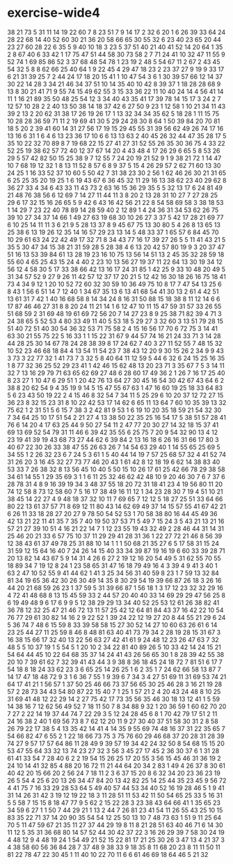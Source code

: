 # exercise-wide4
38
21
73
5
31
11
14
19
22
60
7
8
23
51
7
9
14
17
2
32
6
20
1
6
26
39
33
64
24
28
22
68
14
40
52
60
30
21
36
20
58
66
65
30
55
32
6
23
40
23
65
20
44
23
27
60
28
22
6
35
5
9
40
10
18
3
23
5
37
51
40
21
40
41
52
14
20
64
1
35
2
8
67
40
6
33
42
1
17
75
47
51
44
58
30
73
58
2
7
71
24
41
10
32
47
11
55
9
52
74
1
69
85
86
52
3
37
68
48
54
78
1
23
19
2
48
5
54
67
11
2
67
2
43
45
54
32
5
8
8
62
66
25
40
64
1
9
22
45
4
29
47
18
23
2
23
37
27
9
19
9
33
17
6
21
31
39
25
7
2
44
24
17
18
20
15
41
1
10
47
54
3
6
1
30
39
57
66
12
14
37
30
22
14
28
3
34
21
46
34
37
51
10
14
35
40
10
42
8
39
37
1
18
28
28
68
9
13
8
30
21
41
71
9
55
74
15
49
62
55
3
15
33
36
22
11
10
40
24
14
4
56
41
14
11
1
16
21
89
35
50
48
25
54
12
3
34
40
43
35
41
17
39
78
14
15
17
3
24
2
7
12
57
10
28
2
2
40
13
50
38
14
18
37
42
6
27
50
9
23
1
12
58
1
10
21
34
11
43
39
2
13
2
20
62
31
38
17
26
19
26
17
1
13
32
34
34
35
62
5
18
28
1
11
15
75
10
28
28
36
59
71
11
2
19
69
41
30
5
29
24
28
30
8
64
1
50
39
84
20
70
81
18
5
20
2
39
41
60
14
31
27
56
17
19
15
29
45
55
31
39
56
62
49
26
74
17
16
13
16
6
31
1
6
4
6
13
23
36
17
10
6
6
13
13
63
2
40
45
26
32
44
47
35
28
17
5
35
10
22
32
70
89
8
7
19
68
22
15
27
41
27
31
52
55
26
35
30
36
75
4
33
22
52
25
19
38
62
57
72
40
12
37
67
14
20
4
43
48
4
17
26
29
6
65
5
8
53
26
29
5
57
42
82
50
15
25
38
9
7
12
55
7
24
20
19
21
52
9
1
9
38
21
72
1
14
47
10
7
68
19
12
32
1
8
13
11
52
8
57
6
8
9
37
5
15
4
26
29
57
2
62
71
60
13
30
24
25
1
16
33
52
37
10
60
5
50
42
7
31
38
23
30
2
56
1
62
46
26
30
21
31
65
6
25
25
35
20
19
25
1
6
19
43
67
6
36
45
32
11
29
16
13
38
62
23
40
29
62
8
36
27
33
4
34
6
43
33
11
43
73
2
63
16
15
36
29
35
5
5
32
13
17
6
24
81
49
21
48
76
38
56
6
12
69
7
14
27
11
44
11
3
8
20
2
13
28
31
10
27
7
27
28
25
29
6
17
32
15
16
26
65
5
9
42
6
43
16
42
56
21
22
8
54
58
69
58
3
38
18
53
1
14
29
7
23
22
40
78
89
14
28
59
40
2
12
89
1
4
24
36
31
34
53
62
26
75
39
10
27
34
37
14
66
1
49
27
63
19
68
30
10
26
27
3
37
5
42
17
28
21
69
77
6
10
25
14
11
11
3
6
21
9
5
28
13
37
8
9
45
67
75
13
30
80
5
4
26
8
13
65
13
25
38
6
13
19
26
12
35
14
16
57
29
23
13
14
5
48
33
37
1
65
57
6
84
45
70
10
29
61
63
24
22
42
49
17
32
71
8
34
43
77
16
17
39
27
26
5
5
11
41
43
21
5
35
5
30
47
34
15
38
21
31
59
28
5
28
38
4
6
13
20
42
57
80
19
9
3
20
37
47
51
16
13
53
39
84
61
13
28
19
23
16
10
75
13
56
14
51
13
2
45
35
32
28
59
18
55
60
4
65
25
43
15
24
4
40
2
23
10
13
56
27
19
37
11
22
64
13
30
19
34
12
56
12
4
58
30
5
17
33
38
66
42
13
16
17
24
31
85
1
42
25
9
33
10
48
20
49
5
31
34
57
52
9
27
9
26
11
42
57
12
37
17
20
21
5
12
42
16
30
18
26
16
75
18
41
73
4
34
9
12
1
20
10
52
72
60
32
30
59
10
36
49
75
10
8
17
7
47
54
13
25
6
8
43
1
56
6
51
14
7
12
40
1
34
67
35
13
6
13
41
68
54
41
30
13
2
61
4
42
51
13
61
31
7
42
1
40
16
68
58
8
14
34
24
8
16
31
50
88
15
18
38
8
11
12
14
6
6
17
87
46
46
27
31
8
8
20
24
11
21
14
1
6
12
47
10
11
15
47
59
31
57
33
26
55
51
68
59
2
31
69
48
19
61
69
72
56
20
7
14
27
23
8
9
25
38
71
82
39
4
71
3
24
38
65
5
52
53
4
80
33
49
11
40
5
53
18
5
29
27
3
32
60
3
13
51
79
28
15
51
40
72
51
40
30
54
36
32
53
71
75
58
2
4
15
16
56
17
70
6
72
75
3
14
41
63
30
21
55
75
22
5
16
33
1
1
15
22
31
67
9
44
57
74
16
21
24
33
71
3
14
28
44
28
25
30
14
67
78
24
28
38
39
8
17
24
62
7
40
3
27
11
52
55
7
48
15
32
10
52
23
46
68
18
84
4
13
54
11
54
23
7
38
43
12
20
9
30
15
26
2
34
9
9
43
3
73
3
22
77
32
1
41
73
7
3
32
5
8
40
64
11
12
59
5
44
6
32
6
24
15
25
16
35
1
8
77
32
36
25
52
29
23
41
1
42
46
15
62
48
13
20
23
71
3
35
67
7
5
3
14
11
32
7
13
16
29
79
71
63
65
62
69
27
48
6
28
60
17
49
36
2
1
26
7
16
17
25
40
8
23
27
1
10
47
6
29
51
1
20
42
76
13
64
27
30
45
16
54
30
42
67
43
64
6
2
38
8
20
62
54
9
4
35
19
9
14
5
15
47
55
67
63
1
47
16
60
19
25
18
33
64
83
5
6
23
43
50
19
22
2
4
15
46
8
32
54
7
34
11
5
25
29
6
10
20
37
12
72
27
15
36
23
8
32
15
23
31
8
10
22
42
53
17
14
62
6
65
11
13
64
7
60
10
35
39
13
32
75
62
1
2
31
51
5
6
15
7
38
3
2
42
81
9
53
1
6
19
10
20
35
18
59
21
54
32
30
7
34
64
25
10
17
51
54
2
21
27
4
13
38
50
22
35
25
16
54
17
5
38
51
57
28
41
76
6
14
20
4
17
63
25
44
9
50
27
54
11
2
47
77
20
30
27
14
32
18
15
37
41
69
13
69
52
54
79
31
11
46
6
39
42
35
55
6
25
75
7
20
9
54
32
90
13
4
12
23
19
41
39
19
43
68
73
27
44
62
6
39
84
2
13
16
18
6
26
16
31
66
17
80
3
40
67
22
30
26
33
38
47
55
26
63
26
7
14
54
63
29
40
1
14
55
65
25
69
5
34
55
1
2
26
32
23
6
7
24
5
3
61
1
5
40
44
14
19
7
57
25
68
57
32
4
41
52
74
31
26
20
3
16
45
32
27
73
77
46
20
43
1
61
42
8
12
18
19
6
62
14
38
83
40
53
33
7
26
38
32
8
13
56
45
10
40
5
50
15
10
26
17
61
25
42
66
78
29
38
58
34
61
14
55
1
29
35
69
3
1
1
6
11
25
32
46
62
42
48
10
9
20
46
30
7
6
7
37
6
28
78
31
4
8
9
16
39
19
34
3
48
37
55
18
20
72
31
18
41
23
4
19
56
80
11
20
74
12
58
8
73
12
58
60
7
5
16
17
38
49
16
11
12
1
34
23
28
30
7
19
4
51
10
21
38
45
14
22
27
4
9
48
18
37
32
10
11
7
69
65
7
12
12
5
18
27
25
51
33
64
66
80
22
13
61
37
57
71
8
69
12
11
80
43
14
62
69
49
37
14
15
57
55
41
67
42
21
6
26
11
33
18
28
27
20
27
9
78
50
54
52
53
1
70
58
38
80
16
44
45
49
36
42
13
21
22
11
41
35
7
35
7
40
19
50
37
53
71
5
49
7
15
24
3
5
43
21
13
21
16
57
21
27
39
10
51
4
16
21
22
14
7
1
12
23
55
19
43
32
49
2
28
46
44
31
14
31
25
46
20
21
33
6
57
75
10
37
11
29
29
41
28
31
36
1
22
27
72
21
46
8
56
39
12
38
43
61
37
49
78
25
31
88
10
14
1
1
1
50
68
21
35
27
6
5
17
58
31
15
24
31
59
12
15
64
16
40
7
24
26
14
15
40
33
34
39
87
19
16
19
6
60
33
39
28
71
20
13
82
14
43
67
5
9
14
31
4
26
6
27
2
19
12
16
20
54
49
5
31
62
55
70
55
18
89
34
7
19
12
8
24
1
23
58
65
31
47
16
18
79
49
16
4
3
39
4
9
41
3
40
1
63
2
47
10
52
55
9
41
44
62
1
41
3
25
34
56
31
40
59
8
23
1
7
59
13
32
84
81
34
19
65
36
42
30
26
30
49
14
35
8
30
29
54
19
39
66
87
26
18
3
26
16
44
20
21
68
59
26
23
1
37
59
5
31
39
66
87
1
56
18
1
3
17
12
23
32
32
29
16
4
72
41
48
68
8
13
15
45
59
33
2
44
57
20
40
40
33
14
69
29
29
47
56
25
8
6
19
49
48
9
6
17
6
9
9
5
12
38
29
29
13
34
40
52
25
53
12
61
26
38
82
41
36
78
12
32
25
47
21
46
72
13
11
57
25
42
12
64
81
84
43
37
16
42
22
10
54
76
77
29
61
30
82
14
16
2
9
22
52
1
39
24
22
12
19
27
20
8
44
55
21
29
6
24
5
36
74
7
48
6
15
59
8
33
39
58
58
15
27
30
52
14
27
10
60
63
26
61
6
14
23
25
44
27
11
25
59
8
46
8
48
81
63
40
41
73
79
34
2
28
19
28
15
31
67
3
16
38
15
66
17
32
40
13
22
56
63
27
42
41
61
9
24
48
12
23
26
47
63
7
32
48
5
5
10
37
19
1
5
54
5
1
20
10
2
34
22
81
40
89
26
5
10
33
42
14
24
15
21
54
64
44
45
10
22
64
68
35
37
14
24
41
43
26
56
65
30
1
8
28
39
42
55
38
20
10
7
39
61
62
7
32
39
41
43
44
3
9
38
8
36
18
45
24
18
72
7
81
51
6
17
7
54
18
8
18
24
33
62
23
3
6
65
25
14
26
25
1
6
2
35
1
7
24
62
66
58
13
87
7
14
17
47
18
48
72
9
3
1
6
36
7
55
1
9
39
6
7
34
3
4
27
51
69
11
31
69
53
74
21
64
17
41
21
1
56
57
1
37
50
25
46
66
73
37
56
65
30
25
46
28
3
16
21
19
28
57
2
28
73
34
43
54
80
87
22
15
40
7
1
25
1
57
21
2
4
20
43
24
48
8
10
25
31
69
41
48
12
22
29
14
2
27
75
42
17
73
35
56
35
46
30
18
13
12
41
1
5
59
14
38
16
7
12
62
56
49
52
7
18
11
50
7
8
34
88
9
32
1
20
36
59
1
60
62
70
20
7
27
2
22
14
19
37
44
74
7
22
29
3
5
12
24
28
45
6
8
1
70
42
79
17
51
2
11
24
16
38
2
40
1
69
56
73
8
7
62
12
20
11
9
27
30
40
37
51
58
30
31
2
8
58
26
79
22
17
38
5
4
13
35
42
14
41
4
14
35
9
55
69
74
48
16
37
31
22
35
65
7
54
66
82
47
6
55
2
1
22
18
66
73
75
3
75
76
60
29
46
68
37
20
28
31
28
39
74
27
9
57
17
57
64
86
11
28
49
9
39
57
19
34
42
24
32
50
8
54
68
15
15
20
53
47
55
64
33
32
13
74
23
27
32
3
56
3
45
27
17
45
2
36
30
37
6
1
31
28
61
41
33
54
7
28
40
6
2
2
19
54
15
26
25
17
20
55
3
56
15
45
46
31
36
19
2
24
10
14
41
32
85
4
88
20
16
72
11
21
44
64
20
34
2
83
1
49
4
26
37
8
30
61
40
42
20
15
66
20
2
56
24
7
18
11
2
3
6
37
15
20
8
6
32
34
20
23
36
23
19
26
5
54
4
25
6
20
13
26
34
47
84
20
13
42
82
25
14
25
44
35
23
45
9
56
72
4
41
75
7
16
33
29
28
53
64
5
49
40
57
44
53
34
40
52
16
19
28
46
5
1
9
41
31
14
26
31
42
3
19
12
19
22
18
3
11
28
51
11
53
42
11
50
54
65
25
33
5
16
31
5
5
58
7
15
15
8
18
47
77
9
5
62
2
15
22
28
3
23
38
43
64
66
41
1
35
65
23
34
59
6
27
1
1
50
7
44
29
21
1
13
2
44
7
26
81
23
41
54
11
26
55
43
25
10
15
83
35
22
71
37
14
20
90
35
54
54
12
25
50
13
10
7
48
73
63
1
51
9
11
25
64
70
5
11
47
59
67
21
35
11
27
37
44
29
19
8
11
8
21
28
51
63
40
46
71
6
14
30
11
12
5
35
31
36
68
80
14
57
52
44
30
42
37
22
3
16
26
29
39
7
58
30
24
19
4
48
12
9
4
48
19
24
1
54
49
21
52
15
22
81
17
21
25
30
26
3
47
13
4
21
37
3
4
38
58
60
56
36
84
28
7
37
48
9
38
33
9
18
35
8
11
68
20
23
8
11
11
50
11
81
22
78
47
22
30
45
1
11
40
10
22
70
11
6
6
61
46
69
18
64
46
5
21
32

